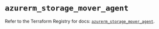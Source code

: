 # `azurerm_storage_mover_agent`

Refer to the Terraform Registry for docs: [`azurerm_storage_mover_agent`](https://registry.terraform.io/providers/hashicorp/azurerm/4.31.0/docs/resources/storage_mover_agent).
